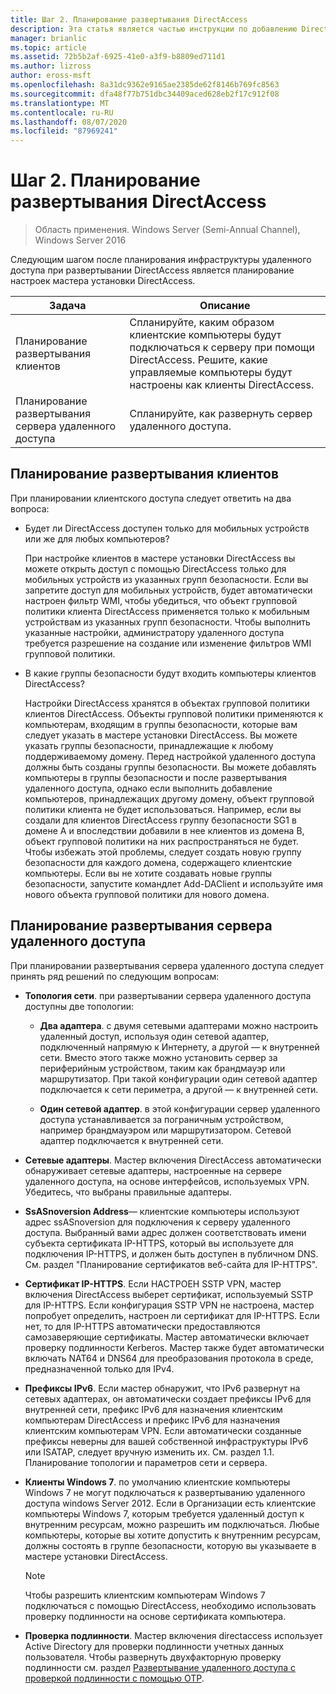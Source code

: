 ```yaml
---
title: Шаг 2. Планирование развертывания DirectAccess
description: Эта статья является частью инструкции по добавлению DirectAccess в существующее развертывание удаленного доступа (VPN) для Windows Server 2016.
manager: brianlic
ms.topic: article
ms.assetid: 72b5b2af-6925-41e0-a3f9-b8809ed711d1
ms.author: lizross
author: eross-msft
ms.openlocfilehash: 8a31dc9362e9165ae2385de62f8146b769fc8563
ms.sourcegitcommit: dfa48f77b751dbc34409aced628eb2f17c912f08
ms.translationtype: MT
ms.contentlocale: ru-RU
ms.lasthandoff: 08/07/2020
ms.locfileid: "87969241"
---
```

# <a name="step-2-plan-the-directaccess-deployment"></a>Шаг 2. Планирование развертывания DirectAccess

>Область применения. Windows Server (Semi-Annual Channel), Windows Server 2016

Следующим шагом после планирования инфраструктуры удаленного доступа при развертывании DirectAccess является планирование настроек мастера установки DirectAccess.

|Задача|Описание|
|----|--------|
|Планирование развертывания клиентов|Спланируйте, каким образом клиентские компьютеры будут подключаться к серверу при помощи DirectAccess. Решите, какие управляемые компьютеры будут настроены как клиенты DirectAccess.|
|Планирование развертывания сервера удаленного доступа|Спланируйте, как развернуть сервер удаленного доступа.|

## <a name="planning-for-client-deployment"></a><a name="bkmk_2_1_client"></a>Планирование развертывания клиентов
При планировании клиентского доступа следует ответить на два вопроса:

-   Будет ли DirectAccess доступен только для мобильных устройств или же для любых компьютеров?

    При настройке клиентов в мастере установки DirectAccess вы можете открыть доступ с помощью DirectAccess только для мобильных устройств из указанных групп безопасности. Если вы запретите доступ для мобильных устройств, будет автоматически настроен фильтр WMI, чтобы убедиться, что объект групповой политики клиента DirectAccess применяется только к мобильным устройствам из указанных групп безопасности. Чтобы выполнить указанные настройки, администратору удаленного доступа требуется разрешение на создание или изменение фильтров WMI групповой политики.

-   В какие группы безопасности будут входить компьютеры клиентов DirectAccess?

    Настройки DirectAccess хранятся в объектах групповой политики клиентов DirectAccess. Объекты групповой политики применяются к компьютерам, входящим в группы безопасности, которые вам следует указать в мастере установки DirectAccess. Вы можете указать группы безопасности, принадлежащие к любому поддерживаемому домену. Перед настройкой удаленного доступа должны быть созданы группы безопасности. Вы можете добавлять компьютеры в группы безопасности и после развертывания удаленного доступа, однако если выполнить добавление компьютеров, принадлежащих другому домену, объект групповой политики клиента не будет использоваться. Например, если вы создали для клиентов DirectAccess группу безопасности SG1 в домене A и впоследствии добавили в нее клиентов из домена B, объект групповой политики на них распространяться не будет. Чтобы избежать этой проблемы, следует создать новую группу безопасности для каждого домена, содержащего клиентские компьютеры. Если вы не хотите создавать новые группы безопасности, запустите командлет Add-DAClient и используйте имя нового объекта групповой политики для нового домена.

## <a name="planning-for-remote-access-server-deployment"></a><a name="bkmk_2_2_server"></a>Планирование развертывания сервера удаленного доступа
При планировании развертывания сервера удаленного доступа следует принять ряд решений по следующим вопросам:

-   **Топология сети**. при развертывании сервера удаленного доступа доступны две топологии:

    -   **Два адаптера**. с двумя сетевыми адаптерами можно настроить удаленный доступ, используя один сетевой адаптер, подключенный напрямую к Интернету, а другой — к внутренней сети. Вместо этого также можно установить сервер за периферийным устройством, таким как брандмауэр или маршрутизатор. При такой конфигурации один сетевой адаптер подключается к сети периметра, а другой — к внутренней сети.

    -   **Один сетевой адаптер**. в этой конфигурации сервер удаленного доступа устанавливается за пограничным устройством, например брандмауэром или маршрутизатором. Сетевой адаптер подключается к внутренней сети.

-   **Сетевые адаптеры**. Мастер включения DirectAccess автоматически обнаруживает сетевые адаптеры, настроенные на сервере удаленного доступа, на основе интерфейсов, используемых VPN. Убедитесь, что выбраны правильные адаптеры.

-   **SsASnoversion Address**— клиентские компьютеры используют адрес ssASnoversion для подключения к серверу удаленного доступа. Выбранный вами адрес должен соответствовать имени субъекта сертификата IP-HTTPS, который вы используете для подключения IP-HTTPS, и должен быть доступен в публичном DNS. См. раздел "Планирование сертификатов веб-сайта для IP-HTTPS".

-   **Сертификат IP-HTTPS**. Если НАСТРОЕН SSTP VPN, мастер включения DirectAccess выберет сертификат, используемый SSTP для IP-HTTPS. Если конфигурация SSTP VPN не настроена, мастер попробует определить, настроен ли сертификат для IP-HTTPS. Если нет, то для IP-HTTPS автоматически предоставляются самозаверяющие сертификаты. Мастер автоматически включает проверку подлинности Kerberos. Мастер также будет автоматически включать NAT64 и DNS64 для преобразования протокола в среде, предназначенной только для IPv4.

-   **Префиксы IPv6**. Если мастер обнаружит, что IPv6 развернут на сетевых адаптерах, он автоматически создает префиксы IPv6 для внутренней сети, префикс IPv6 для назначения клиентским компьютерам DirectAccess и префикс IPv6 для назначения клиентским компьютерам VPN. Если автоматически созданные префиксы неверны для вашей собственной инфраструктуры IPv6 или ISATAP, следует вручную изменить их. См. раздел 1.1. Планирование топологии и параметров сети и сервера.

-   **Клиенты Windows 7**. по умолчанию клиентские компьютеры Windows 7 не могут подключаться к развертыванию удаленного доступа windows Server 2012. Если в Организации есть клиентские компьютеры Windows 7, которым требуется удаленный доступ к внутренним ресурсам, можно разрешить им подключаться. Любые компьютеры, которые вы хотите допустить к внутренним ресурсам, должны состоять в группе безопасности, которую вы указываете в мастере установки DirectAccess.

    > [!NOTE]
    > Чтобы разрешить клиентским компьютерам Windows 7 подключаться с помощью DirectAccess, необходимо использовать проверку подлинности на основе сертификата компьютера.

-   **Проверка подлинности**. Мастер включения directaccess использует Active Directory для проверки подлинности учетных данных пользователя. Чтобы развернуть двухфакторную проверку подлинности см. раздел [Развертывание удаленного доступа с проверкой подлинности с помощью OTP](../../ras/otp/Deploy-RA-OTP.md).





